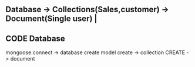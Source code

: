 Database -> Collections(Sales,customer) -> Document(Single user)     |
-----------------------------------------


CODE                           Database
-------------------------------------------------
mongoose.connect     ->        database create
model create         ->        collection
CREATE               ->        document



